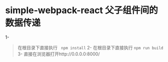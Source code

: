 # simple-webpack-react 父子组件间的数据传递
1-
>在根目录下直接执行
    ```npm install```
2-
>在根目录下直接执行
    ```npm run build```
3-
>直接在浏览器打开http://0.0.0.0:8000/

